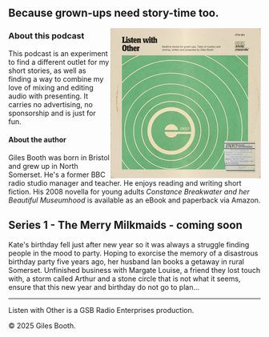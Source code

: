 ## Because grown-ups need story-time too.

<img src="images/listen-with-other-small.jpg" alt="A fake 1970s BBC schools record cover for Listen with Other" width="300" align="right">

### About this podcast

This podcast is an experiment to find a different outlet for my short stories, as well as finding a way to combine my love of mixing and editing audio with presenting. It carries no advertising, no sponsorship and is just for fun.

#### About the author

Giles Booth was born in Bristol and grew up in North Somerset. He's a former BBC radio studio manager and teacher. He enjoys reading and writing short fiction. His 2008 novella for young adults *Constance Breakwater and her Beautiful Museumhood* is available as an eBook and paperback via Amazon.

## Series 1 - The Merry Milkmaids - coming soon

Kate's birthday fell just after new year so it was always a struggle finding people in the mood to party. Hoping to exorcise the memory of a disastrous birthday party five years ago, her husband lan books a getaway in rural Somerset. Unfinished business with Margate Louise, a friend they lost touch with, a storm called Arthur and a stone circle that is not what it seems, ensure that this new year and birthday do not go to plan...

***

Listen with Other is a GSB Radio Enterprises production.

&copy; 2025 Giles Booth.
